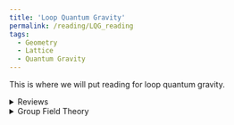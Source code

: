 ```yaml
---
title: 'Loop Quantum Gravity'
permalink: /reading/LQG_reading
tags:
  - Geometry
  - Lattice
  - Quantum Gravity
---
```


This is where we will put reading for loop quantum gravity.

<details>
  <summary>Reviews</summary>
  <ul>
    <li>
      <a href="" target="_blank">
        f
      </a>
    </li>
  </ul>
</details>


<details>
  <summary>Group Field Theory</summary>
  <ul>
    <li>
      <a href="https://arxiv.org/abs/1408.7112" target="_blank">
        Group Field Theory and Loop Quantum Gravity
      </a>
    </li>
    <li>
      <a href="https://arxiv.org/abs/1409.3150" target="_blank">
        Group Field Theory for all Loop Quantum Gravity
      </a>
    </li>
  </ul>
</details>
